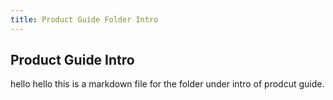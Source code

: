 ```yaml
---
title: Product Guide Folder Intro
---
```


## Product Guide Intro
hello hello this is a markdown file for the folder under intro of prodcut guide.

